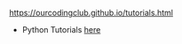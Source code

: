 
https://ourcodingclub.github.io/tutorials.html


- Python Tutorials [here](https://docs.python.org/3/tutorial/)
